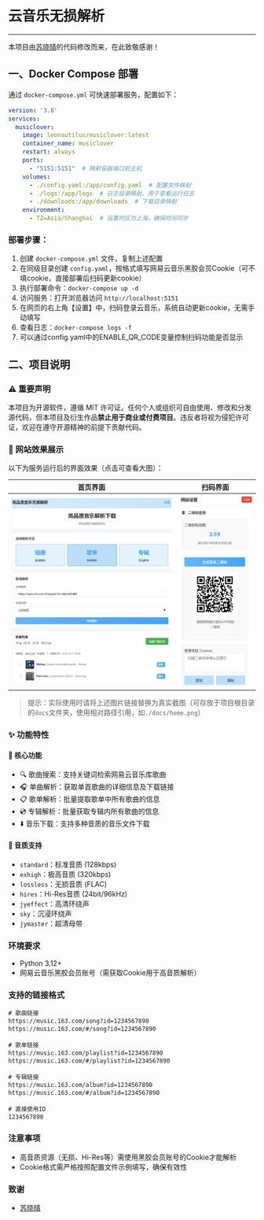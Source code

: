 # 云音乐无损解析

---

本项目由[苏晓晴](https://github.com/Suxiaoqinx)的代码修改而来，在此致敬感谢！

## 一、Docker Compose 部署

通过 `docker-compose.yml` 可快速部署服务，配置如下：

```yaml
version: '3.8'
services:
  musiclover:
    image: leonautilus/musiclover:latest
    container_name: musiclover
    restart: always
    ports:
      - "5151:5151"  # 映射容器端口到主机
    volumes:
      - ./config.yaml:/app/config.yaml  # 配置文件映射
      - ./logs:/app/logs  # 日志目录映射，用于查看运行日志
      - ./downloads:/app/downloads  # 下载目录映射
    environment:
      - TZ=Asia/Shanghai  # 设置时区为上海，确保时间同步
```

### 部署步骤：
1. 创建 `docker-compose.yml` 文件，复制上述配置
2. 在同级目录创建 `config.yaml`，按格式填写网易云音乐黑胶会员Cookie（可不填cookie，直接部署后扫码更新cookie）
3. 执行部署命令：`docker-compose up -d`
4. 访问服务：打开浏览器访问 `http://localhost:5151`
5. 在网页的右上角【设置】中，扫码登录云音乐，系统自动更新cookie，无需手动填写
6. 查看日志：`docker-compose logs -f`
7. 可以通过config.yaml中的ENABLE_QR_CODE变量控制扫码功能是否显示

## 二、项目说明

### ⚠️ 重要声明
本项目为开源软件，遵循 MIT 许可证。任何个人或组织可自由使用、修改和分发源代码，但本项目及衍生作品**禁止用于商业或付费项目**。违反者将视为侵犯许可证，欢迎在遵守开源精神的前提下贡献代码。


### 📸 网站效果展示
以下为服务运行后的界面效果（点击可查看大图）：

| 首页界面 | 扫码界面 |
|--------------|--------------|
| ![首页界面](./src/static/web1.png) | ![扫码界面](./src/static/web2.png) |

> 提示：实际使用时请将上述图片链接替换为真实截图（可存放于项目根目录的`docs`文件夹，使用相对路径引用，如`./docs/home.png`）


### ✨ 功能特性

#### 🎵 核心功能
- 🔍 歌曲搜索：支持关键词检索网易云音乐库歌曲
- 🎧 单曲解析：获取单首歌曲的详细信息及下载链接
- 📋 歌单解析：批量提取歌单中所有歌曲的信息
- 💿 专辑解析：批量获取专辑内所有歌曲的信息
- ⬇️ 音乐下载：支持多种音质的音乐文件下载

#### 🎼 音质支持
- `standard`：标准音质 (128kbps)
- `exhigh`：极高音质 (320kbps)
- `lossless`：无损音质 (FLAC)
- `hires`：Hi-Res音质 (24bit/96kHz)
- `jyeffect`：高清环绕声
- `sky`：沉浸环绕声
- `jymaster`：超清母带


### 环境要求
- Python 3.12+
- 网易云音乐黑胶会员账号（需获取Cookie用于高音质解析）

### 支持的链接格式
```
# 歌曲链接
https://music.163.com/song?id=1234567890
https://music.163.com/#/song?id=1234567890

# 歌单链接
https://music.163.com/playlist?id=1234567890
https://music.163.com/#/playlist?id=1234567890

# 专辑链接
https://music.163.com/album?id=1234567890
https://music.163.com/#/album?id=1234567890

# 直接使用ID
1234567890
```


### 注意事项
- 高音质资源（无损、Hi-Res等）需使用黑胶会员账号的Cookie才能解析
- Cookie格式需严格按照配置文件示例填写，确保有效性


### 致谢
- [苏晓晴](https://github.com/Suxiaoqinx)